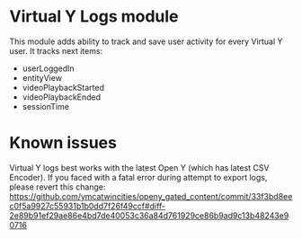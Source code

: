 # Virtual Y Logs module

This module adds ability to track and save user activity for every Virtual Y user.
It tracks next items:
- userLoggedIn
- entityView
- videoPlaybackStarted
- videoPlaybackEnded
- sessionTime

# Known issues

Virtual Y logs best works with the latest Open Y (which has latest CSV Encoder).
If you faced with a fatal error during attempt to export logs, please revert this change:
https://github.com/ymcatwincities/openy_gated_content/commit/33f3bd8eec0f5a9927c55931b1b0dd7f26f49ccf#diff-2e89b91ef29ae86e4bd7de40053c36a84d761929ce86b9ad9c13b48243e90716
